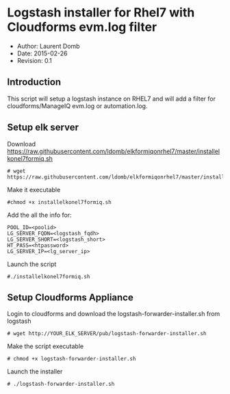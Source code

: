 Logstash installer for Rhel7 with Cloudforms evm.log filter
===========================================================
* Author: Laurent Domb
* Date: 2015-02-26
* Revision: 0.1


## Introduction
This script will setup a logstash instance on RHEL7 and will add a filter for cloudforms/ManageIQ evm.log or automation.log. 

## Setup elk server
Download https://raw.githubusercontent.com/ldomb/elkformiqonrhel7/master/installelkonel7formiq.sh
```
# wget https://raw.githubusercontent.com/ldomb/elkformiqonrhel7/master/installelkonel7formiq.sh
```
Make it executable
```
#chmod +x installelkonel7formiq.sh
```
Add the all the info for:
```
POOL_ID=<poolid>
LG_SERVER_FQDN=<logstash_fqdh>
LG_SERVER_SHORT=<logstash_short>
HT_PASS=<htpassword>
LG_SERVER_IP=<lg_server_ip>
```
Launch the script
```
#./installelkonel7formiq.sh
```
## Setup Cloudforms Appliance
Login to cloudforms and download the logstash-forwarder-installer.sh from logstash
```
# wget http://YOUR_ELK_SERVER/pub/logstash-forwarder-installer.sh
```
Make the script executable
```
# chmod +x logstash-forwarder-installer.sh
```
Launch the installer
```
# ./logstash-forwarder-installer.sh
```
